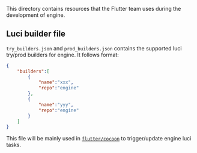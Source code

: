 This directory contains resources that the Flutter team uses during 
the development of engine.

## Luci builder file
`try_builders.json` and `prod_builders.json` contains the 
supported luci try/prod builders for engine. It follows format:
```json
{
    "builders":[
        {
            "name":"xxx",
            "repo":"engine"
        },
        {
            "name":"yyy",
            "repo":"engine"
        }
    ]
}
```
This file will be mainly used in [`flutter/cocoon`](https://github.com/flutter/cocoon)
to trigger/update engine luci tasks.


